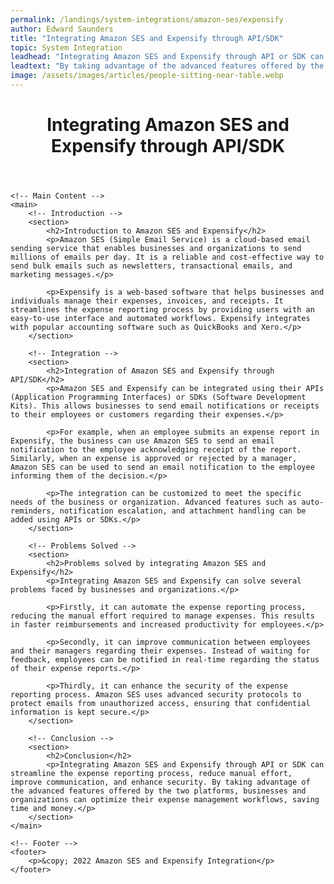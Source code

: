 ```yaml
---
permalink: /landings/system-integrations/amazon-ses/expensify
author: Edward Saunders
title: "Integrating Amazon SES and Expensify through API/SDK"
topic: System Integration
leadhead: "Integrating Amazon SES and Expensify through API or SDK can streamline the expense reporting process, reduce manual effort, improve communication, and enhance security"
leadtext: "By taking advantage of the advanced features offered by the two platforms, businesses and organizations can optimize their expense management workflows, saving time and money."
image: /assets/images/articles/people-sitting-near-table.webp
---
```

<div class="arttext">	<!-- Header -->
	<header>
		<h1>Integrating Amazon SES and Expensify through API/SDK</h1>
	</header>

	<!-- Main Content -->
	<main>
		<!-- Introduction -->
		<section>
			<h2>Introduction to Amazon SES and Expensify</h2>
			<p>Amazon SES (Simple Email Service) is a cloud-based email sending service that enables businesses and organizations to send millions of emails per day. It is a reliable and cost-effective way to send bulk emails such as newsletters, transactional emails, and marketing messages.</p>

			<p>Expensify is a web-based software that helps businesses and individuals manage their expenses, invoices, and receipts. It streamlines the expense reporting process by providing users with an easy-to-use interface and automated workflows. Expensify integrates with popular accounting software such as QuickBooks and Xero.</p>
		</section>

		<!-- Integration -->
		<section>
			<h2>Integration of Amazon SES and Expensify through API/SDK</h2>
			<p>Amazon SES and Expensify can be integrated using their APIs (Application Programming Interfaces) or SDKs (Software Development Kits). This allows businesses to send email notifications or receipts to their employees or customers regarding their expenses.</p>

			<p>For example, when an employee submits an expense report in Expensify, the business can use Amazon SES to send an email notification to the employee acknowledging receipt of the report. Similarly, when an expense is approved or rejected by a manager, Amazon SES can be used to send an email notification to the employee informing them of the decision.</p>

			<p>The integration can be customized to meet the specific needs of the business or organization. Advanced features such as auto-reminders, notification escalation, and attachment handling can be added using APIs or SDKs.</p>
		</section>

		<!-- Problems Solved -->
		<section>
			<h2>Problems solved by integrating Amazon SES and Expensify</h2>
			<p>Integrating Amazon SES and Expensify can solve several problems faced by businesses and organizations.</p>

			<p>Firstly, it can automate the expense reporting process, reducing the manual effort required to manage expenses. This results in faster reimbursements and increased productivity for employees.</p>

			<p>Secondly, it can improve communication between employees and their managers regarding their expenses. Instead of waiting for feedback, employees can be notified in real-time regarding the status of their expense reports.</p>

			<p>Thirdly, it can enhance the security of the expense reporting process. Amazon SES uses advanced security protocols to protect emails from unauthorized access, ensuring that confidential information is kept secure.</p>
		</section>

		<!-- Conclusion -->
		<section>
			<h2>Conclusion</h2>
			<p>Integrating Amazon SES and Expensify through API or SDK can streamline the expense reporting process, reduce manual effort, improve communication, and enhance security. By taking advantage of the advanced features offered by the two platforms, businesses and organizations can optimize their expense management workflows, saving time and money.</p>
		</section>
	</main>

	<!-- Footer -->
	<footer>
		<p>&copy; 2022 Amazon SES and Expensify Integration</p>
	</footer>
</div>